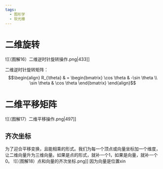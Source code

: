 ```yaml
---
tags:
  - 图形学
  - 软光栅
---
```

# 二维旋转

![[（图解16）二维逆时针旋转操作.png|433]]

二维逆时针旋转矩阵：
$$\begin{align}
R_{\theta} & = \begin{bmatrix}  
  \cos \theta  & -\sin \theta  \\  
  \sin \theta  & \cos \theta 
\end{bmatrix} 
\end{align}$$

# 二维平移矩阵
![[（图解17）二维平移操作.png|497]]

## 齐次坐标

为了迎合平移变换，且能相乘的形式。我们为每一个顶点或向量坐标加一个维度，让二维向量升为三维向量。如果是点的形式，就补一个1，如果是向量，就补一个0。
![[（图解18）点和向量的齐次坐标.png]]
因为向量是位置xin